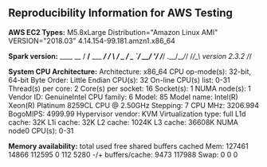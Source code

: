 ## Reproducibility Information for AWS Testing

**AWS EC2 Types:** 
M5.8xLarge
Distribution="Amazon Linux AMI"
VERSION="2018.03"
4.14.154-99.181.amzn1.x86_64

**Spark version:**
      ____              __
     / __/__  ___ _____/ /__
    _\ \/ _ \/ _ `/ __/  '_/
   /___/ .__/\_,_/_/ /_/\_\   version 2.3.2
      /_/

**System CPU Architecture:**
Architecture:          x86_64
CPU op-mode(s):        32-bit, 64-bit
Byte Order:            Little Endian
CPU(s):                32
On-line CPU(s) list:   0-31
Thread(s) per core:    2
Core(s) per socket:    16
Socket(s):             1
NUMA node(s):          1
Vendor ID:             GenuineIntel
CPU family:            6
Model:                 85
Model name:            Intel(R) Xeon(R) Platinum 8259CL CPU @ 2.50GHz
Stepping:              7
CPU MHz:               3206.994
BogoMIPS:              4999.99
Hypervisor vendor:     KVM
Virtualization type:   full
L1d cache:             32K
L1i cache:             32K
L2 cache:              1024K
L3 cache:              36608K
NUMA node0 CPU(s):     0-31

**Memory availability:**
             total       used       free     shared    buffers     cached
Mem:        127461      14866     112595          0        112       5280
-/+ buffers/cache:       9473     117988
Swap:            0          0          0

